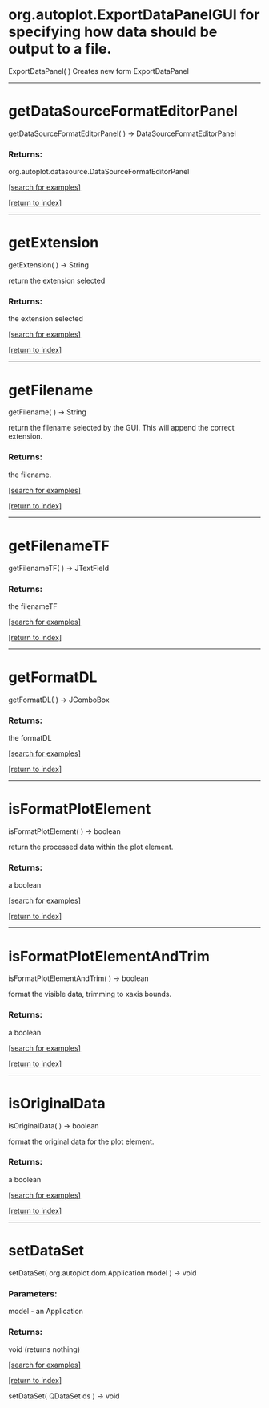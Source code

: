 # org.autoplot.ExportDataPanelGUI for specifying how data should be output to a file.
ExportDataPanel( )
Creates new form ExportDataPanel

***
<a name="getDataSourceFormatEditorPanel"></a>
# getDataSourceFormatEditorPanel
getDataSourceFormatEditorPanel(  ) &rarr; DataSourceFormatEditorPanel



### Returns:
org.autoplot.datasource.DataSourceFormatEditorPanel


<a href="https://github.com/autoplot/dev/search?q=getDataSourceFormatEditorPanel&unscoped_q=getDataSourceFormatEditorPanel">[search for examples]</a>

<a href="https://github.com/autoplot/documentation/blob/master/javadoc/index-all.md">[return to index]</a>

***
<a name="getExtension"></a>
# getExtension
getExtension(  ) &rarr; String

return the extension selected

### Returns:
the extension selected

<a href="https://github.com/autoplot/dev/search?q=getExtension&unscoped_q=getExtension">[search for examples]</a>

<a href="https://github.com/autoplot/documentation/blob/master/javadoc/index-all.md">[return to index]</a>

***
<a name="getFilename"></a>
# getFilename
getFilename(  ) &rarr; String

return the filename selected by the GUI.  This will append the correct 
 extension.

### Returns:
the filename.

<a href="https://github.com/autoplot/dev/search?q=getFilename&unscoped_q=getFilename">[search for examples]</a>

<a href="https://github.com/autoplot/documentation/blob/master/javadoc/index-all.md">[return to index]</a>

***
<a name="getFilenameTF"></a>
# getFilenameTF
getFilenameTF(  ) &rarr; JTextField



### Returns:
the filenameTF

<a href="https://github.com/autoplot/dev/search?q=getFilenameTF&unscoped_q=getFilenameTF">[search for examples]</a>

<a href="https://github.com/autoplot/documentation/blob/master/javadoc/index-all.md">[return to index]</a>

***
<a name="getFormatDL"></a>
# getFormatDL
getFormatDL(  ) &rarr; JComboBox



### Returns:
the formatDL

<a href="https://github.com/autoplot/dev/search?q=getFormatDL&unscoped_q=getFormatDL">[search for examples]</a>

<a href="https://github.com/autoplot/documentation/blob/master/javadoc/index-all.md">[return to index]</a>

***
<a name="isFormatPlotElement"></a>
# isFormatPlotElement
isFormatPlotElement(  ) &rarr; boolean

return the processed data within the plot element.

### Returns:
a boolean


<a href="https://github.com/autoplot/dev/search?q=isFormatPlotElement&unscoped_q=isFormatPlotElement">[search for examples]</a>

<a href="https://github.com/autoplot/documentation/blob/master/javadoc/index-all.md">[return to index]</a>

***
<a name="isFormatPlotElementAndTrim"></a>
# isFormatPlotElementAndTrim
isFormatPlotElementAndTrim(  ) &rarr; boolean

format the visible data, trimming to xaxis bounds.

### Returns:
a boolean


<a href="https://github.com/autoplot/dev/search?q=isFormatPlotElementAndTrim&unscoped_q=isFormatPlotElementAndTrim">[search for examples]</a>

<a href="https://github.com/autoplot/documentation/blob/master/javadoc/index-all.md">[return to index]</a>

***
<a name="isOriginalData"></a>
# isOriginalData
isOriginalData(  ) &rarr; boolean

format the original data for the plot element.

### Returns:
a boolean


<a href="https://github.com/autoplot/dev/search?q=isOriginalData&unscoped_q=isOriginalData">[search for examples]</a>

<a href="https://github.com/autoplot/documentation/blob/master/javadoc/index-all.md">[return to index]</a>

***
<a name="setDataSet"></a>
# setDataSet
setDataSet( org.autoplot.dom.Application model ) &rarr; void



### Parameters:
model - an Application

### Returns:
void (returns nothing)


<a href="https://github.com/autoplot/dev/search?q=setDataSet&unscoped_q=setDataSet">[search for examples]</a>

<a href="https://github.com/autoplot/documentation/blob/master/javadoc/index-all.md">[return to index]</a>

setDataSet( QDataSet ds ) &rarr; void<br>
